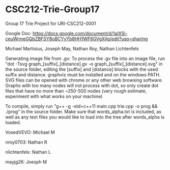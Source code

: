 # CSC212-Trie-Group17

Group 17 Trie Project for URI-CSC212-0001

Google Doc: https://docs.google.com/document/d/1aIXSi-ceuWrmeGQbZBFSY8oBCYyYb8HH1WF6GVgXjlg/edit?usp=sharing

Michael Martisius, Joseph May, Nathan Roy, Nathan Lichtenfels

Generating image file from .gv: To process the .gv file into an image file, run "dot -Tsvg graph_[suffix]\_[distance].gv -o graph_[suffix]_[distance].svg" in the source folder, editing the [suffix] and [distance] blocks with the used suffix and distance. graphviz must be installed and on the windows PATH. SVG files can be opened with chrome or any other web browsing software. Graphs with too many nodes will not process with dot, so only create dot files that have no more than ~250-500 nodes (very rough estimate, experiment with what works on your machine)

To compile, simply run "g++ -g -std=c++11 main.cpp trie.cpp -o prog && ./prog" in the source folder. Make sure that words_alpha.txt is included, as well as any text files you would like to load into the tree after words_alpha is loaded.

VoxedVEVO: Michael M

nroy0703: Nathan R

nlichtenfels: Nathan L

mayjg26: Joesph M
